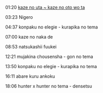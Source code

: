 01:20 [kaze no uta ~ kaze no oto wo ta](https://www.youtube.com/watch?v=PQan3qWRFik)

03:23 Nigero

04:37 konpaku no elegie - kurapika no tema

07:00 kaze no naka de

08:53 natsukashii fuukei

12:21 mujakina chousensha - gon no tema

13:50 konpaku no elegie - kurapika no tema

16:11 abare kuru ankoku

18:06 hunter x hunter no tema - densetsu

